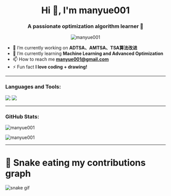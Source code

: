 <h1 align="center">Hi 👋, I'm manyue001</h1>
<h3 align="center">A passionate optimization algorithm learner 🚀</h3>

<p align="center">
  <img src="https://komarev.com/ghpvc/?username=manyue001&label=Profile%20views&color=0e75b6&style=flat" alt="manyue001" />
</p>

- 🔭 I’m currently working on **ADTSA、AMTSA、TSA算法改进**
- 🌱 I’m currently learning **Machine Learning and Advanced Optimization**
- 📫 How to reach me **manyue001@gmail.com**
- ⚡ Fun fact **I love coding + drawing!**

---

<h3 align="left">Languages and Tools:</h3>
<p align="left">
  <img src="https://img.shields.io/badge/Python-3776AB?style=for-the-badge&logo=python&logoColor=white"/>
  <img src="https://img.shields.io/badge/MATLAB-0076A8?style=for-the-badge&logo=mathworks&logoColor=white"/>
</p>

---

<h3 align="left">GitHub Stats:</h3>

<p align="left">
  <img src="https://github-readme-stats-kg3dkhfbj-manyues-projects.vercel.app/api?username=manyue001&show_icons=true&theme=tokyonight" alt="manyue001" />
</p>

<p align="left">
  <img src="https://github-readme-stats-kg3dkhfbj-manyues-projects.vercel.app/api?username=manyue001&theme=tokyonight&hide_border=false&count_private=true&layout=compact" alt="manyue001" />
</p>

---

# 🐍 Snake eating my contributions graph

![snake gif](https://github.com/manyue001/manyue001/blob/output/github-contribution-grid-snake.gif)
